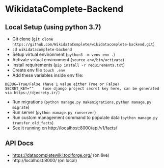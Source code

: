 # WikidataComplete-Backend

## Local Setup (using python 3.7)

- Git clone (`git clone https://github.com/WikidataComplete/wikidatacomplete-backend.git`)
- `cd wikidatacomplete-backend`
- Setup virtual environment (`python3 -m venv env .`)
- Activate virtual environment (`source env/bin/activate`)
- Install requirements (`pip install -r requirements.txt`)
- Create env file `touch .env`
- Add these variables inside env file:

```
DEBUG=True/False (have 1 value either True or False)
SECRET_KEY=""    (use django project secret key here, can be generated via https://djecrety.ir/)
```

- Run migrations (`python manage.py makemigrations`, `python manage.py migrate`)
- Run server (`python manage.py runserver`)
- Run custom management command to populate data (`python manage.py transfer_old_facts`)
- See it running on http://localhost:8000/api/v1/facts/

## API Docs

- https://datacompletewiki.toolforge.org/ (on live)
- http://localhost:8000/ (on local)
